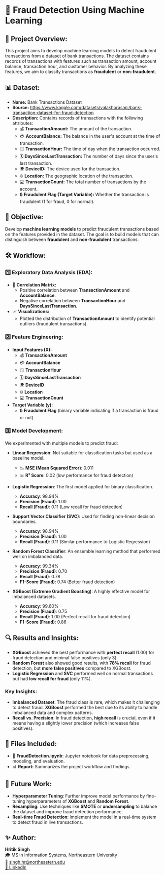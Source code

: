 # 🚨 Fraud Detection Using Machine Learning

## 📄 Project Overview:
This project aims to develop machine learning models to detect fraudulent transactions from a dataset of bank transactions. The dataset contains records of transactions with features such as transaction amount, account balance, transaction hour, and customer behavior. By analyzing these features, we aim to classify transactions as **fraudulent** or **non-fraudulent**.

## 📊 Dataset:
- **Name:** Bank Transactions Dataset  
- **Source:** https://www.kaggle.com/datasets/valakhorasani/bank-transaction-dataset-for-fraud-detection  
- **Description:** Contains records of transactions with the following attributes:  
  - 💰 **TransactionAmount:** The amount of the transaction.  
  - 💳 **AccountBalance:** The balance in the user's account at the time of transaction.  
  - 🕒 **TransactionHour:** The time of day when the transaction occurred.  
  - 🗓 **DaysSinceLastTransaction:** The number of days since the user's last transaction.  
  - 🌍 **DeviceID:** The device used for the transaction.  
  - 🌐 **Location:** The geographic location of the transaction.  
  - 💻 **TransactionCount:** The total number of transactions by the account.  
  - 🔒 **Fraudulent Flag (Target Variable):** Whether the transaction is fraudulent (1 for fraud, 0 for normal).

## 🎯 Objective:
Develop **machine learning models** to predict fraudulent transactions based on the features provided in the dataset. The goal is to build models that can distinguish between **fraudulent** and **non-fraudulent** transactions.

## 🛠 Workflow:

### 1️⃣ Exploratory Data Analysis (EDA):
- 🔄 **Correlation Matrix:**  
  - Positive correlation between **TransactionAmount** and **AccountBalance**.  
  - Negative correlation between **TransactionHour** and **DaysSinceLastTransaction**.
- 📈 **Visualizations:**  
  - Plotted the distribution of **TransactionAmount** to identify potential outliers (fraudulent transactions).

### 2️⃣ Feature Engineering:
- **Input Features (X):**  
  - 💰 **TransactionAmount**  
  - 💳 **AccountBalance**  
  - 🕒 **TransactionHour**  
  - 🗓 **DaysSinceLastTransaction**  
  - 🌍 **DeviceID**  
  - 🌐 **Location**  
  - 💻 **TransactionCount**
- **Target Variable (y):**  
  - 🔒 **Fraudulent Flag** (binary variable indicating if a transaction is fraud or not).

### 3️⃣ Model Development:
We experimented with multiple models to predict fraud:

- **Linear Regression**: Not suitable for classification tasks but used as a baseline model.
  - 📉 **MSE (Mean Squared Error)**: 0.011
  - 📊 **R² Score**: 0.02 (low performance for fraud detection)

- **Logistic Regression**: The first model applied for binary classification.
  - **Accuracy**: 98.94%
  - **Precision (Fraud)**: 1.00
  - **Recall (Fraud)**: 0.11 (Low recall for fraud detection)

- **Support Vector Classifier (SVC)**: Used for finding non-linear decision boundaries.
  - **Accuracy**: 98.94%
  - **Precision (Fraud)**: 1.00
  - **Recall (Fraud)**: 0.11 (Similar performance to Logistic Regression)

- **Random Forest Classifier**: An ensemble learning method that performed well on imbalanced data.
  - **Accuracy**: 99.34%
  - **Precision (Fraud)**: 0.70
  - **Recall (Fraud)**: 0.78
  - **F1-Score (Fraud)**: 0.74 (Better fraud detection)

- **XGBoost (Extreme Gradient Boosting)**: A highly effective model for imbalanced datasets.
  - **Accuracy**: 99.60%
  - **Precision (Fraud)**: 0.75
  - **Recall (Fraud)**: 1.00 (Perfect recall for fraud detection)
  - **F1-Score (Fraud)**: 0.86

## 🔍 Results and Insights:
- **XGBoost** achieved the best performance with **perfect recall** (1.00) for fraud detection and minimal false positives (only 3).
- **Random Forest** also showed good results, with **78% recall** for fraud detection, but **more false positives** compared to XGBoost.
- **Logistic Regression** and **SVC** performed well on normal transactions but had **low recall for fraud** (only 11%).

### **Key Insights:**
- **Imbalanced Dataset**: The fraud class is rare, which makes it challenging to detect fraud. **XGBoost** performed the best due to its ability to handle imbalanced data and complex patterns.
- **Recall vs. Precision**: In fraud detection, **high recall** is crucial, even if it means having a slightly lower precision (which increases false positives).

## 📂 Files Included:
- 📘 **FraudDetection.ipynb:** Jupyter notebook for data preprocessing, modeling, and evaluation.  
- 📊 **Report:** Summarizes the project workflow and findings.

## 🚀 Future Work:
- **Hyperparameter Tuning**: Further improve model performance by fine-tuning hyperparameters of **XGBoost** and **Random Forest**.
- **Resampling**: Use techniques like **SMOTE** or **undersampling** to balance the dataset and improve fraud detection performance.
- **Real-time Fraud Detection**: Implement the model in a real-time system to detect fraud in live transactions.

## ✨ Author:
**Hritik Singh**  
🎓 MS in Information Systems, Northeastern University  
📧 singh.hr@northeastern.edu  
[🔗 LinkedIn](https://www.linkedin.com/in/hritik-singh9919)
